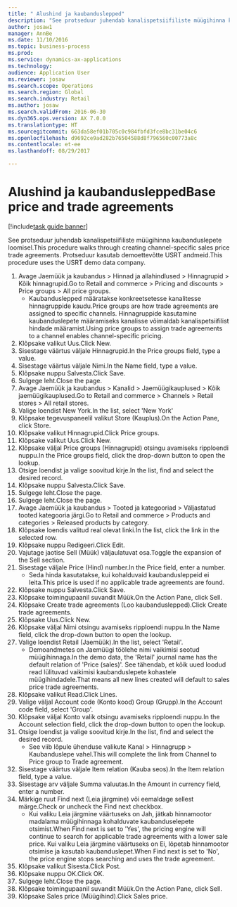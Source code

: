 ```yaml
--- 
title: " Alushind ja kaubanduslepped"
description: "See protseduur juhendab kanalispetsiifiliste müügihinna kaubanduslepete loomisel."
author: josaw1
manager: AnnBe
ms.date: 11/10/2016
ms.topic: business-process
ms.prod: 
ms.service: dynamics-ax-applications
ms.technology: 
audience: Application User
ms.reviewer: josaw
ms.search.scope: Operations
ms.search.region: Global
ms.search.industry: Retail
ms.author: josaw
ms.search.validFrom: 2016-06-30
ms.dyn365.ops.version: AX 7.0.0
ms.translationtype: HT
ms.sourcegitcommit: 663da58ef01b705c0c984fbfd3fce8bc31be04c6
ms.openlocfilehash: d9692ce9ad282b76504588d8f796560c00773a8c
ms.contentlocale: et-ee
ms.lasthandoff: 08/29/2017

---
```

# <a name="base-price-and-trade-agreements"></a><span data-ttu-id="b4f29-103"> Alushind ja kaubanduslepped</span><span class="sxs-lookup"><span data-stu-id="b4f29-103">Base price and trade agreements</span></span>

[!include[task guide banner](../includes/task-guide-banner.md)]

<span data-ttu-id="b4f29-104">See protseduur juhendab kanalispetsiifiliste müügihinna kaubanduslepete loomisel.</span><span class="sxs-lookup"><span data-stu-id="b4f29-104">This procedure walks through creating channel-specific sales price trade agreements.</span></span> <span data-ttu-id="b4f29-105">Protseduur kasutab demoettevõtte USRT andmeid.</span><span class="sxs-lookup"><span data-stu-id="b4f29-105">This procedure uses the USRT demo data company.</span></span>

1. <span data-ttu-id="b4f29-106">Avage Jaemüük ja kaubandus > Hinnad ja allahindlused > Hinnagrupid > Kõik hinnagrupid.</span><span class="sxs-lookup"><span data-stu-id="b4f29-106">Go to Retail and commerce > Pricing and discounts > Price groups > All price groups.</span></span>
    * <span data-ttu-id="b4f29-107">Kaubanduslepped määratakse konkreetsetesse kanalitesse hinnagruppide kaudu.</span><span class="sxs-lookup"><span data-stu-id="b4f29-107">Price groups are how trade agreements are assigned to specific channels.</span></span> <span data-ttu-id="b4f29-108">Hinnagruppide kasutamine kaubanduslepete määramiseks kanalisse võimaldab kanalispetsiifilist hindade määramist.</span><span class="sxs-lookup"><span data-stu-id="b4f29-108">Using price groups to assign trade agreements to a channel enables channel-specific pricing.</span></span>  
2. <span data-ttu-id="b4f29-109">Klõpsake valikut Uus.</span><span class="sxs-lookup"><span data-stu-id="b4f29-109">Click New.</span></span>
3. <span data-ttu-id="b4f29-110">Sisestage väärtus väljale Hinnagrupid.</span><span class="sxs-lookup"><span data-stu-id="b4f29-110">In the Price groups field, type a value.</span></span>
4. <span data-ttu-id="b4f29-111">Sisestage väärtus väljale Nimi.</span><span class="sxs-lookup"><span data-stu-id="b4f29-111">In the Name field, type a value.</span></span>
5. <span data-ttu-id="b4f29-112">Klõpsake nuppu Salvesta.</span><span class="sxs-lookup"><span data-stu-id="b4f29-112">Click Save.</span></span>
6. <span data-ttu-id="b4f29-113">Sulgege leht.</span><span class="sxs-lookup"><span data-stu-id="b4f29-113">Close the page.</span></span>
7. <span data-ttu-id="b4f29-114">Avage Jaemüük ja kaubandus > Kanalid > Jaemüügikauplused > Kõik jaemüügikauplused.</span><span class="sxs-lookup"><span data-stu-id="b4f29-114">Go to Retail and commerce > Channels > Retail stores > All retail stores.</span></span>
8. <span data-ttu-id="b4f29-115">Valige loendist New York.</span><span class="sxs-lookup"><span data-stu-id="b4f29-115">In the list, select 'New York'</span></span>
9. <span data-ttu-id="b4f29-116">Klõpsake tegevuspaneelil valikut Store (Kauplus).</span><span class="sxs-lookup"><span data-stu-id="b4f29-116">On the Action Pane, click Store.</span></span>
10. <span data-ttu-id="b4f29-117">Klõpsake valikut Hinnagrupid.</span><span class="sxs-lookup"><span data-stu-id="b4f29-117">Click Price groups.</span></span>
11. <span data-ttu-id="b4f29-118">Klõpsake valikut Uus.</span><span class="sxs-lookup"><span data-stu-id="b4f29-118">Click New.</span></span>
12. <span data-ttu-id="b4f29-119">Klõpsake väljal Price groups (Hinnagrupid) otsingu avamiseks ripploendi nuppu.</span><span class="sxs-lookup"><span data-stu-id="b4f29-119">In the Price groups field, click the drop-down button to open the lookup.</span></span>
13. <span data-ttu-id="b4f29-120">Otsige loendist ja valige soovitud kirje.</span><span class="sxs-lookup"><span data-stu-id="b4f29-120">In the list, find and select the desired record.</span></span>
14. <span data-ttu-id="b4f29-121">Klõpsake nuppu Salvesta.</span><span class="sxs-lookup"><span data-stu-id="b4f29-121">Click Save.</span></span>
15. <span data-ttu-id="b4f29-122">Sulgege leht.</span><span class="sxs-lookup"><span data-stu-id="b4f29-122">Close the page.</span></span>
16. <span data-ttu-id="b4f29-123">Sulgege leht.</span><span class="sxs-lookup"><span data-stu-id="b4f29-123">Close the page.</span></span>
17. <span data-ttu-id="b4f29-124">Avage Jaemüük ja kaubandus > Tooted ja kategooriad > Väljastatud tooted kategooria järgi.</span><span class="sxs-lookup"><span data-stu-id="b4f29-124">Go to Retail and commerce > Products and categories > Released products by category.</span></span>
18. <span data-ttu-id="b4f29-125">Klõpsake loendis valitud real olevat linki.</span><span class="sxs-lookup"><span data-stu-id="b4f29-125">In the list, click the link in the selected row.</span></span>
19. <span data-ttu-id="b4f29-126">Klõpsake nuppu Redigeeri.</span><span class="sxs-lookup"><span data-stu-id="b4f29-126">Click Edit.</span></span>
20. <span data-ttu-id="b4f29-127">Vajutage jaotise Sell (Müük) väljaulatuvat osa.</span><span class="sxs-lookup"><span data-stu-id="b4f29-127">Toggle the expansion of the Sell section.</span></span>
21. <span data-ttu-id="b4f29-128">Sisestage väljale Price (Hind) number.</span><span class="sxs-lookup"><span data-stu-id="b4f29-128">In the Price field, enter a number.</span></span>
    * <span data-ttu-id="b4f29-129">Seda hinda kasutatakse, kui kohalduvaid kaubandusleppeid ei leita.</span><span class="sxs-lookup"><span data-stu-id="b4f29-129">This price is used if no applicable trade agreements are found.</span></span>  
22. <span data-ttu-id="b4f29-130">Klõpsake nuppu Salvesta.</span><span class="sxs-lookup"><span data-stu-id="b4f29-130">Click Save.</span></span>
23. <span data-ttu-id="b4f29-131">Klõpsake toimingupaanil suvandit Müük.</span><span class="sxs-lookup"><span data-stu-id="b4f29-131">On the Action Pane, click Sell.</span></span>
24. <span data-ttu-id="b4f29-132">Klõpsake Create trade agreements (Loo kaubanduslepped).</span><span class="sxs-lookup"><span data-stu-id="b4f29-132">Click Create trade agreements.</span></span>
25. <span data-ttu-id="b4f29-133">Klõpsake Uus.</span><span class="sxs-lookup"><span data-stu-id="b4f29-133">Click New.</span></span>
26. <span data-ttu-id="b4f29-134">Klõpsake väljal Nimi otsingu avamiseks ripploendi nuppu.</span><span class="sxs-lookup"><span data-stu-id="b4f29-134">In the Name field, click the drop-down button to open the lookup.</span></span>
27. <span data-ttu-id="b4f29-135">Valige loendist Retail (Jaemüük).</span><span class="sxs-lookup"><span data-stu-id="b4f29-135">In the list, select 'Retail'.</span></span>
    * <span data-ttu-id="b4f29-136">Demoandmetes on Jaemüügi töölehe nimi vaikimisi seotud müügihinnaga.</span><span class="sxs-lookup"><span data-stu-id="b4f29-136">In the demo data, the 'Retail' journal name has the default relation of 'Price (sales)'.</span></span> <span data-ttu-id="b4f29-137">See tähendab, et kõik uued loodud read lülituvad vaikimisi kaubanduslepete kohastele müügihindadele.</span><span class="sxs-lookup"><span data-stu-id="b4f29-137">That means all new lines created will default to sales price trade agreements.</span></span>  
28. <span data-ttu-id="b4f29-138">Klõpsake valikut Read.</span><span class="sxs-lookup"><span data-stu-id="b4f29-138">Click Lines.</span></span>
29. <span data-ttu-id="b4f29-139">Valige väljal Account code (Konto kood) Group (Grupp).</span><span class="sxs-lookup"><span data-stu-id="b4f29-139">In the Account code field, select 'Group'.</span></span>
30. <span data-ttu-id="b4f29-140">Klõpsake väljal Konto valik otsingu avamiseks ripploendi nuppu.</span><span class="sxs-lookup"><span data-stu-id="b4f29-140">In the Account selection field, click the drop-down button to open the lookup.</span></span>
31. <span data-ttu-id="b4f29-141">Otsige loendist ja valige soovitud kirje.</span><span class="sxs-lookup"><span data-stu-id="b4f29-141">In the list, find and select the desired record.</span></span>
    * <span data-ttu-id="b4f29-142">See viib lõpule ühenduse valikute Kanal > Hinnagrupp > Kaubanduslepe vahel.</span><span class="sxs-lookup"><span data-stu-id="b4f29-142">This will complete the link from Channel to Price group to Trade agreement.</span></span>  
32. <span data-ttu-id="b4f29-143">Sisestage väärtus väljale Item relation (Kauba seos).</span><span class="sxs-lookup"><span data-stu-id="b4f29-143">In the Item relation field, type a value.</span></span>
33. <span data-ttu-id="b4f29-144">Sisestage arv väljale Summa valuutas.</span><span class="sxs-lookup"><span data-stu-id="b4f29-144">In the Amount in currency field, enter a number.</span></span>
34. <span data-ttu-id="b4f29-145">Märkige ruut Find next (Leia järgmine) või eemaldage sellest märge.</span><span class="sxs-lookup"><span data-stu-id="b4f29-145">Check or uncheck the Find next checkbox.</span></span>
    * <span data-ttu-id="b4f29-146">Kui valiku Leia järgmine väärtuseks on Jah, jätkab hinnamootor madalama müügihinnaga kohalduvate kaubanduselepete otsimist.</span><span class="sxs-lookup"><span data-stu-id="b4f29-146">When Find next is set to 'Yes', the pricing engine will continue to search for applicable trade agreements with a lower sale price.</span></span> <span data-ttu-id="b4f29-147">Kui valiku Leia järgmine väärtuseks on Ei, lõpetab hinnamootor otsimise ja kasutab kaubanduslepet.</span><span class="sxs-lookup"><span data-stu-id="b4f29-147">When Find next is set to 'No', the price engine stops searching and uses the trade agreement.</span></span>  
35. <span data-ttu-id="b4f29-148">Klõpsake valikut Sisesta.</span><span class="sxs-lookup"><span data-stu-id="b4f29-148">Click Post.</span></span>
36. <span data-ttu-id="b4f29-149">Klõpsake nuppu OK.</span><span class="sxs-lookup"><span data-stu-id="b4f29-149">Click OK.</span></span>
37. <span data-ttu-id="b4f29-150">Sulgege leht.</span><span class="sxs-lookup"><span data-stu-id="b4f29-150">Close the page.</span></span>
38. <span data-ttu-id="b4f29-151">Klõpsake toimingupaanil suvandit Müük.</span><span class="sxs-lookup"><span data-stu-id="b4f29-151">On the Action Pane, click Sell.</span></span>
39. <span data-ttu-id="b4f29-152">Klõpsake Sales price (Müügihind).</span><span class="sxs-lookup"><span data-stu-id="b4f29-152">Click Sales price.</span></span>


